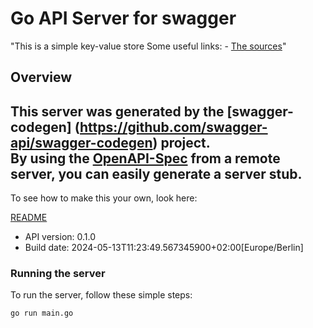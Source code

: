 # Go API Server for swagger

\"This is a simple key-value store Some useful links: - [The sources](https://github.com/.../openapi.yaml)\"

## Overview
This server was generated by the [swagger-codegen]
(https://github.com/swagger-api/swagger-codegen) project.  
By using the [OpenAPI-Spec](https://github.com/OAI/OpenAPI-Specification) from a remote server, you can easily generate a server stub.  
-

To see how to make this your own, look here:

[README](https://github.com/swagger-api/swagger-codegen/blob/master/README.md)

- API version: 0.1.0
- Build date: 2024-05-13T11:23:49.567345900+02:00[Europe/Berlin]


### Running the server
To run the server, follow these simple steps:

```
go run main.go
```

